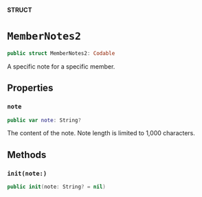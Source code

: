 **STRUCT**

# `MemberNotes2`

```swift
public struct MemberNotes2: Codable
```

A specific note for a specific member.

## Properties
### `note`

```swift
public var note: String?
```

The content of the note. Note length is limited to 1,000 characters.

## Methods
### `init(note:)`

```swift
public init(note: String? = nil)
```
